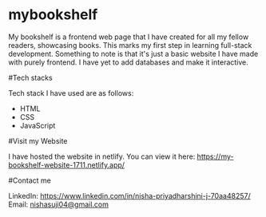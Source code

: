 # mybookshelf
My bookshelf is a frontend web page that I have created for all my fellow readers, showcasing books. This marks my first step in learning full-stack development. Something to note is that it's just a basic website I have made with purely frontend. I have yet to add databases and make it interactive. 

#Tech stacks

Tech stack I have used are as follows:
* HTML
* CSS
* JavaScript

#Visit my Website

I have hosted the website in netlify. 
You can view it here: https://my-bookshelf-website-1711.netlify.app/

#Contact me

LinkedIn: https://www.linkedin.com/in/nisha-priyadharshini-j-70aa48257/
Email: nishasuji04@gmail.com
